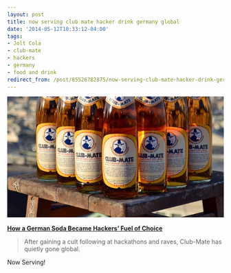 ```yaml
---
layout: post
title: now serving club mate hacker drink germany global
date: '2014-05-12T10:33:12-04:00'
tags:
- Jolt Cola
- club-mate
- hackers
- germany
- food and drink
redirect_from: /post/85526782875/now-serving-club-mate-hacker-drink-germany-global
---
```

 ![](/images/tumblr_n5gtrc3ltY1tqzrm7o1_1280.jpg)  

**[How a German Soda Became Hackers’ Fuel of Choice](http://motherboard.vice.com/blog/how-a-german-soda-became-hackers-fuel-of-choice)**

> After gaining a cult following at hackathons and raves, Club-Mate has quietly gone global.

Now Serving!
